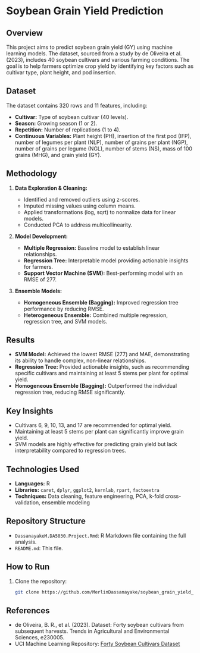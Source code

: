 # Soybean Grain Yield Prediction

## Overview
This project aims to predict soybean grain yield (GY) using machine learning models. The dataset, sourced from a study by de Oliveira et al. (2023), includes 40 soybean cultivars and various farming conditions. The goal is to help farmers optimize crop yield by identifying key factors such as cultivar type, plant height, and pod insertion.

## Dataset
The dataset contains 320 rows and 11 features, including:
- **Cultivar:** Type of soybean cultivar (40 levels).
- **Season:** Growing season (1 or 2).
- **Repetition:** Number of replications (1 to 4).
- **Continuous Variables:** Plant height (PH), insertion of the first pod (IFP), number of legumes per plant (NLP), number of grains per plant (NGP), number of grains per legume (NGL), number of stems (NS), mass of 100 grains (MHG), and grain yield (GY).

## Methodology
1. **Data Exploration & Cleaning:**
   - Identified and removed outliers using z-scores.
   - Imputed missing values using column means.
   - Applied transformations (log, sqrt) to normalize data for linear models.
   - Conducted PCA to address multicollinearity.

2. **Model Development:**
   - **Multiple Regression:** Baseline model to establish linear relationships.
   - **Regression Tree:** Interpretable model providing actionable insights for farmers.
   - **Support Vector Machine (SVM):** Best-performing model with an RMSE of 277.

3. **Ensemble Models:**
   - **Homogeneous Ensemble (Bagging):** Improved regression tree performance by reducing RMSE.
   - **Heterogeneous Ensemble:** Combined multiple regression, regression tree, and SVM models.

## Results
- **SVM Model:** Achieved the lowest RMSE (277) and MAE, demonstrating its ability to handle complex, non-linear relationships.
- **Regression Tree:** Provided actionable insights, such as recommending specific cultivars and maintaining at least 5 stems per plant for optimal yield.
- **Homogeneous Ensemble (Bagging):** Outperformed the individual regression tree, reducing RMSE significantly.

## Key Insights
- Cultivars 6, 9, 10, 13, and 17 are recommended for optimal yield.
- Maintaining at least 5 stems per plant can significantly improve grain yield.
- SVM models are highly effective for predicting grain yield but lack interpretability compared to regression trees.

## Technologies Used
- **Languages:** R
- **Libraries:** `caret`, `dplyr`, `ggplot2`, `kernlab`, `rpart`, `factoextra`
- **Techniques:** Data cleaning, feature engineering, PCA, k-fold cross-validation, ensemble modeling

## Repository Structure
- `DassanayakeM.DA5030.Project.Rmd`: R Markdown file containing the full analysis.
- `README.md`: This file.

## How to Run
1. Clone the repository:
   ```bash
   git clone https://github.com/MerlinDassanayake/soybean_grain_yield_prediction.git

## References
- de Oliveira, B. R., et al. (2023). Dataset: Forty soybean cultivars from subsequent harvests. Trends in Agricultural and Environmental Sciences, e230005.
- UCI Machine Learning Repository: [Forty Soybean Cultivars Dataset](https://archive.ics.uci.edu/dataset/913/forty+soybean+cultivars+from+subsequent+harvests)
